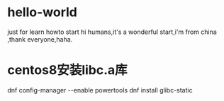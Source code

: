 # hello-world
just for learn howto start
hi humans,it's a wonderful start,i'm from china ,thank everyone,haha.

# centos8安装libc.a库
dnf config-manager --enable powertools
dnf install glibc-static